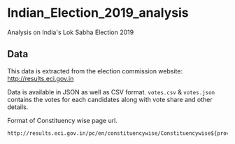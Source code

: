 # Indian_Election_2019_analysis
Analysis on India's Lok Sabha Election 2019

## Data
This data is extracted from the election commission website: http://results.eci.gov.in

Data is available in JSON as well as CSV format. `votes.csv` & `votes.json` contains the votes for each candidates along with vote share and other details.

Format of Constituency wise page url.
```markdown
http://results.eci.gov.in/pc/en/constituencywise/Constituencywise${province_id}${constituency_id}.htm?ac=${constituency_id}
```